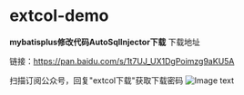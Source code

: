 ﻿# extcol-demo


**mybatisplus修改代码AutoSqlInjector下载**
下载地址
 
链接：https://pan.baidu.com/s/1t7UJ_UX1DgPoimzg9aKU5A

扫描订阅公众号，回复"extcol下载"获取下载密码
![Image text](http://www.jrnsoft.com/qrcode_for_gh.jpg)

